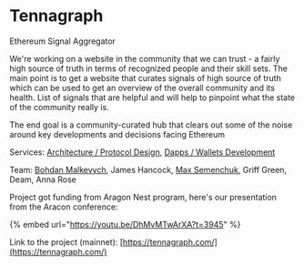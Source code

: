 # Tennagraph

Ethereum Signal Aggregator

We're working on a website in the community that we can trust - a fairly high source of truth in terms of recognized people and their skill sets. The main point is to get a website that curates signals of high source of truth which can be used to get an overview of the overall community and its health. List of signals that are helpful and will help to pinpoint what the state of the community really is.

The end goal is a community-curated hub that clears out some of the noise around key developments and decisions facing Ethereum

Services: [Architecture / Protocol Design](../services/architecture-design-protocol.md), [Dapps / Wallets Development](../services/dapps-wallets-development.md)

Team: [Bohdan Malkevych](../about/bohdan-malkevych.md), James Hancock, [Max Semenchuk](../about/max-semenchuk.md), Griff Green, Deam, Anna Rose

Project got funding from Aragon Nest program, here's our presentation from the Aracon conference:

{% embed url="https://youtu.be/DhMvMTwArXA?t=3945" %}

Link to the project \(mainnet\): [https://tennagraph.com/](https://tennagraph.com/)

